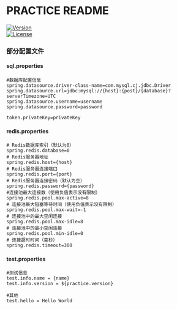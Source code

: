 # PRACTICE README

[![Version](https://img.shields.io/badge/Version-0.3.3-brightgreen.svg)](https://github.com/jxnflzc/practice)
<br/>
[![License](https://img.shields.io/badge/License-GPLv3.0-blue)](https://github.com/jxnflzc/practice/blob/master/LICENSE)

### 部分配置文件

#### sql.properties

```properties
#数据库配置信息
spring.datasource.driver-class-name=com.mysql.cj.jdbc.Driver
spring.datasource.url=jdbc:mysql://{host}:{post}/{database}?serverTimezone=UTC
spring.datasource.username=username
spring.datasource.password=password

token.privateKey=privateKey
```

#### redis.properties

```properties
# Redis数据库索引（默认为0）
spring.redis.database=0
# Redis服务器地址
spring.redis.host={host}
# Redis服务器连接端口
spring.redis.port={port}
# Redis服务器连接密码（默认为空）
spring.redis.password={password}
#连接池最大连接数（使用负值表示没有限制）
spring.redis.pool.max-active=8
# 连接池最大阻塞等待时间（使用负值表示没有限制）
spring.redis.pool.max-wait=-1
# 连接池中的最大空闲连接
spring.redis.pool.max-idle=8
# 连接池中的最小空闲连接
spring.redis.pool.min-idle=0
# 连接超时时间（毫秒）
spring.redis.timeout=300
```

#### test.properties

```properties
#测试信息
test.info.name = {name}
test.info.version = ${practice.version}

#其他
test.hello = Hello World
```


